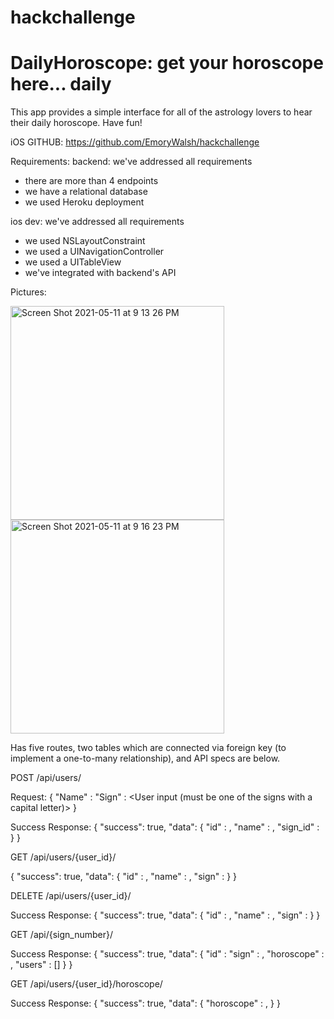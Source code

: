# hackchallenge

# DailyHoroscope: get your horoscope here... daily
This app provides a simple interface for all of the astrology lovers to hear their daily horoscope. Have fun!

iOS GITHUB: https://github.com/EmoryWalsh/hackchallenge

Requirements:
backend: we've addressed all requirements
- there are more than 4 endpoints
- we have a relational database
- we used Heroku deployment

ios dev: we've addressed all requirements
- we used NSLayoutConstraint
- we used a UINavigationController
- we used a UITableView
- we've integrated with backend's API

Pictures:

<img width="342" alt="Screen Shot 2021-05-11 at 9 13 26 PM" src="https://user-images.githubusercontent.com/34355275/117903711-0eee3080-b29e-11eb-8f0b-416357a73312.png">

<img width="342" alt="Screen Shot 2021-05-11 at 9 16 23 PM" src="https://user-images.githubusercontent.com/34355275/117903802-3218e000-b29e-11eb-8c81-9b3f3d3ea6f3.png">


Has five routes, two tables which are connected via foreign key (to implement a one-to-many relationship), and API specs are below.

POST /api/users/

Request:
{
  "Name" : <User Input>
  "Sign" : <User input (must be one of the signs with a capital letter)>
}
  
Success Response:
{
  "success": true,
  "data": {
            "id" : <ID>,
            "name" : <User Input for Name>,
            "sign_id" : <ID of Associated Sign>
          }
}
  
  
GET /api/users/{user_id}/

{
  "success": true,
  "data": {
            "id" : <ID>,
            "name" : <User Input for Name>,
            "sign" : <User Input for Sign>
          }
}
  
  
DELETE /api/users/{user_id}/

Success Response:
{
  "success": true,
  "data": {
            "id" : <ID>,
            "name" : <User Input for Name>,
            "sign" : <User Input for Sign>
          }
}
  
  
GET /api/{sign_number}/
  
Success Response:
{
  "success": true,
  "data": {
            "id" : <ID>
            "sign" : <Sign>,
            "horoscope" : <Associated Horoscope>,
            "users" : [<Serialized Users>]
        }
}
  

GET /api/users/{user_id}/horoscope/

Success Response:
{
  "success": true,
  "data": {
            "horoscope" : <User Horoscope>,
        }
}


